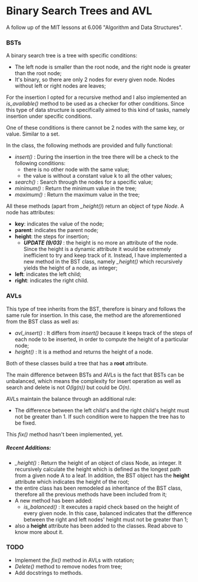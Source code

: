 # Binary Search Trees and AVL

A follow up of the MIT lessons at 6.006 "Algorithm and Data Structures".

### BSTs
A binary search tree is a tree with specific conditions:
* The left node is smaller than the root node, and the right node is greater than the root node;
* It's binary, so there are only 2 nodes for every given node. Nodes without left or right nodes are leaves;

For the insertion I opted for a recursive method and I also implemented an *is_available()* method to be used as a checker for 
other conditions. Since this type of data structure is specifically aimed to this kind of tasks, namely insertion under specific conditions.

One of these conditions is there cannot be 2 nodes with the same key, or value. Similar to a set. 

In the class, the following methods are provided and fully functional:
* *insert()*  : During the insertion in the tree there will be a check to the following conditions:
    * there is no other node with the same value;
    * the value is without a constant value k to all the other values;
* *search()*  : Search through the nodes for a specific value;
* *minimum()*  : Return the minimum value in the tree;
* *maximum()*  : Return the maximum value in the tree;

All these methods (apart from *_height()*) return an object of type *Node*. 
A node has attributes: 
* **key**: indicates the value of the node;
* **parent**: indicates the parent node; 
* **height**: the steps for insertion;
    * ***UPDATE (9/03)*** : the height is no more an attribute of the node.
    Since the height is a dynamic attribute it would be extremely inefficient
     to try and keep track of it. Instead, I have implemented a new method in the BST
      class, namely *_height()* which recursively yields the height of a node, as integer;
* **left**: indicates the left child;
* **right**: indicates the right child.

### AVLs
This type of tree inherits from the BST, therefore is binary and follows the same rule for insertion.
In this case, the method are the aforementioned from the BST class as well as:
* *avl_insert()*  : It differs from *insert()* because it keeps track of the steps of each node to be inserted, 
in order to compute the height of a particular node;
* *height()*  : It is a method and returns the height of a node.

Both of these classes build a tree that has a **root** attribute. 

The main difference between BSTs and AVLs is the fact that BSTs can be unbalanced, which means the complexity for 
insert operation as well as search and delete is not *O(lg(n))* but could be *O(n)*. 

AVLs maintain the balance through an additional rule:
* The difference between the left child's and the right child's height must not be greater than 1. If such 
condition were to happen the tree has to be fixed.

This *fix()* method hasn't been implemented, yet. 

##### Recent Additions:
* *_height()*  :  Return the height of an object of class Node, as integer. 
It recursively calculate the height which is defined as the longest path from 
a given node A to a leaf. In addition, the BST object has the **height** attribute
 which indicates the height of the root;
*  the entire class has been remodeled as inheritance of the BST class, therefore 
all the previous methods have been included from it;
* A new method has been added:
    * *is_balanced()*  :  It executes a rapid check based on the height of every given 
    node. In this case, balanced indicates that the difference between the right and left nodes' height 
    must not be greater than 1;
* also a **height** attribute has been added to the classes. 
Read above to know more about it.

### TODO
* Implement the *fix()* method in AVLs with rotation;
* *Delete()* method to remove nodes from tree;
* Add docstrings to methods.